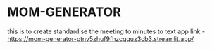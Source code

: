 # MOM-GENERATOR
this is to create standardise the meeting to minutes to text
app link - https://mom-generator-ptnv5zhuf9fhzcqquz3cb3.streamlit.app/
